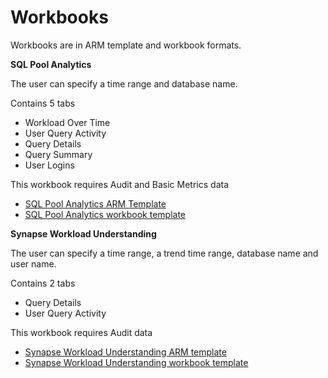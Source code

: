 # Workbooks 

Workbooks are in ARM template and workbook formats.

**SQL Pool Analytics**

The user can specify a time range and database name.

Contains 5 tabs
- Workload Over Time
- User Query Activity
- Query Details
- Query Summary
- User Logins

This workbook requires Audit and Basic Metrics data
 - [SQL Pool Analytics ARM Template](./SQL_Pool_Analytics.json)
 - [SQL Pool Analytics workbook template](./SQL_Pool_Analytics.workbook)



**Synapse Workload Understanding**

The user can specify a time range, a trend time range, database name and user name.

Contains 2 tabs
- Query Details
- User Query Activity

This workbook requires Audit data
 - [Synapse Workload Understanding ARM template](./Synapse_Workload_Understanding.json)
 - [Synapse Workload Understanding workbook template](./Synapse_Workload_Understanding.workbook)


